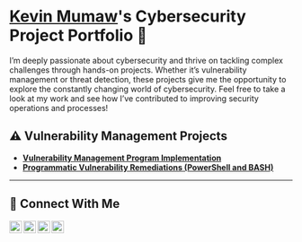 # <a href="https://www.linkedin.com/in/kevin-mumaw-10/">Kevin Mumaw</a>'s Cybersecurity Project Portfolio 🔐

I’m deeply passionate about cybersecurity and thrive on tackling complex challenges through hands-on projects. Whether it’s vulnerability management or threat detection, these projects give me the opportunity to explore the constantly changing world of cybersecurity. Feel free to take a look at my work and see how I’ve contributed to improving security operations and processes!


## ⚠️ Vulnerability Management Projects

- **[Vulnerability Management Program Implementation](https://github.com/kevin-mumaw/vulnerability-management)**
- **[Programmatic Vulnerability Remediations (PowerShell and BASH)](https://github.com/joshcybertest/programmatic-vulnerability-remediations)**



<hr/>

## 🤳 Connect With Me

[<img align="left" alt="___________ | YouTube" width="22px" src="https://cdn.jsdelivr.net/npm/simple-icons@v3/icons/youtube.svg" />][youtube]
[<img align="left" alt="___________ | Twitter" width="22px" src="https://cdn.jsdelivr.net/npm/simple-icons@v3/icons/twitter.svg" />][twitter]
[<img align="left" alt="___________ | LinkedIn" width="22px" src="https://cdn.jsdelivr.net/npm/simple-icons@v3/icons/linkedin.svg" />][linkedin]
[<img align="left" alt="___________ | Instagram" width="22px" src="https://cdn.jsdelivr.net/npm/simple-icons@v3/icons/instagram.svg" />][instagram]

[twitter]: https://twitter.com/___________
[youtube]: https://www.youtube.com/c/___________
[instagram]: https://www.instagram.com/___________
[linkedin]: https://linkedin.com/in/kevin-mumaw-10

<!--
<img width="35" alt="image" src="https://github.com/user-attachments/assets/2f41c7cd-5ea8-4475-b451-a37161b6c3fb"> 
<img width="35" alt="image" src="https://github.com/user-attachments/assets/77649969-9910-4994-8b96-74a116cfb2a8">
-->
